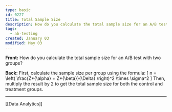 ```yaml
---
type: basic
id: 0227
title: Total Sample Size
description: How do you calculate the total sample size for an A/B test with two groups?
tags:
  - ab-testing
created: January 03
modified: May 03
---
```

**Front:** How do you calculate the total sample size for an A/B test with two groups?

**Back:** First, calculate the sample size per group using the formula:
\[ n = \left( \frac{Z*{\alpha} + Z*{\beta}}{\Delta} \right)^2 \times \sigma^2 \]
Then, multiply the result by 2 to get the total sample size for both the control and treatment groups.

---
[[Data Analytics]]
